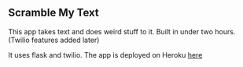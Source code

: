 Scramble My Text
-------------------
This app takes text and does weird stuff to it.
Built in under two hours. (Twilio features added later)

It uses flask and twilio. The app is deployed on Heroku [here](scramblemyname.herokuapp.com)

